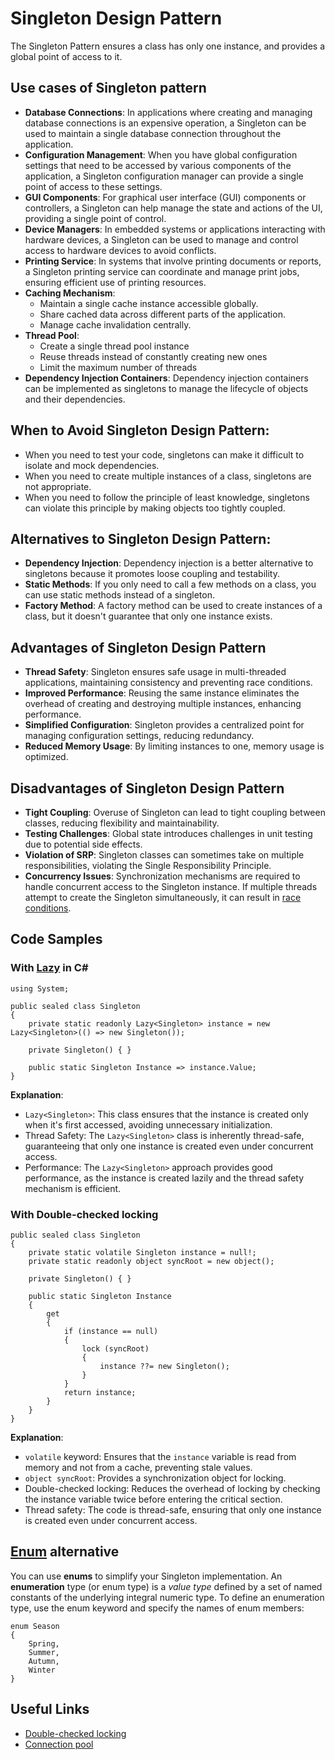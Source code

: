 # Singleton Design Pattern
The Singleton Pattern ensures a class has only one instance, and provides a global point of access to it.

## Use cases of Singleton pattern
- **Database Connections**: In applications where creating and managing database connections is an expensive operation, a Singleton can be used to maintain a single database connection throughout the application.
- **Configuration Management**: When you have global configuration settings that need to be accessed by various components of the application, a Singleton configuration manager can provide a single point of access to these settings.
- **GUI Components**: For graphical user interface (GUI) components or controllers, a Singleton can help manage the state and actions of the UI, providing a single point of control.
- **Device Managers**: In embedded systems or applications interacting with hardware devices, a Singleton can be used to manage and control access to hardware devices to avoid conflicts.
- **Printing Service**: In systems that involve printing documents or reports, a Singleton printing service can coordinate and manage print jobs, ensuring efficient use of printing resources.
- **Caching Mechanism**: 
  - Maintain a single cache instance accessible globally.
  - Share cached data across different parts of the application.
  - Manage cache invalidation centrally.
- **Thread Pool**:
  - Create a single thread pool instance
  - Reuse threads instead of constantly creating new ones
  - Limit the maximum number of threads
- **Dependency Injection Containers**: Dependency injection containers can be implemented as singletons to manage the lifecycle of objects and their dependencies.

## When to Avoid Singleton Design Pattern:
- When you need to test your code, singletons can make it difficult to isolate and mock dependencies.
- When you need to create multiple instances of a class, singletons are not appropriate.
- When you need to follow the principle of least knowledge, singletons can violate this principle by making objects too tightly coupled.

## Alternatives to Singleton Design Pattern:
- **Dependency Injection**: Dependency injection is a better alternative to singletons because it promotes loose coupling and testability.
- **Static Methods**: If you only need to call a few methods on a class, you can use static methods instead of a singleton.
- **Factory Method**: A factory method can be used to create instances of a class, but it doesn't guarantee that only one instance exists.

## Advantages of Singleton Design Pattern
- **Thread Safety**: Singleton ensures safe usage in multi-threaded applications, maintaining consistency and preventing race conditions.
- **Improved Performance**: Reusing the same instance eliminates the overhead of creating and destroying multiple instances, enhancing performance.
- **Simplified Configuration**: Singleton provides a centralized point for managing configuration settings, reducing redundancy.
- **Reduced Memory Usage**: By limiting instances to one, memory usage is optimized.

## Disadvantages of Singleton Design Pattern
- **Tight Coupling**: Overuse of Singleton can lead to tight coupling between classes, reducing flexibility and maintainability.
- **Testing Challenges**: Global state introduces challenges in unit testing due to potential side effects.
- **Violation of SRP**: Singleton classes can sometimes take on multiple responsibilities, violating the Single Responsibility Principle.
- **Concurrency Issues**: Synchronization mechanisms are required to handle concurrent access to the Singleton instance. If multiple threads attempt to create the Singleton simultaneously, it can result in [race conditions](https://en.wikipedia.org/wiki/Race_condition#Data_race).

## Code Samples
### With [Lazy](https://learn.microsoft.com/en-us/dotnet/api/system.lazy-1?view=net-8.0) in C# 
```
using System;

public sealed class Singleton
{
    private static readonly Lazy<Singleton> instance = new Lazy<Singleton>(() => new Singleton());

    private Singleton() { }

    public static Singleton Instance => instance.Value;
}
```
**Explanation**:
- `Lazy<Singleton>`: This class ensures that the instance is created only when it's first accessed, avoiding unnecessary initialization.
- Thread Safety: The `Lazy<Singleton>` class is inherently thread-safe, guaranteeing that only one instance is created even under concurrent access.
- Performance: The `Lazy<Singleton>` approach provides good performance, as the instance is created lazily and the thread safety mechanism is efficient.

### With Double-checked locking
```
public sealed class Singleton
{
    private static volatile Singleton instance = null!;
    private static readonly object syncRoot = new object();

    private Singleton() { }

    public static Singleton Instance
    {
        get
        {
            if (instance == null)
            {
                lock (syncRoot)
                {
                    instance ??= new Singleton();
                }
            }
            return instance;
        }
    }
}
```
**Explanation**:
- `volatile` keyword: Ensures that the `instance` variable is read from memory and not from a cache, preventing stale values.
- `object syncRoot`: Provides a synchronization object for locking.
- Double-checked locking: Reduces the overhead of locking by checking the instance variable twice before entering the critical section.
- Thread safety: The code is thread-safe, ensuring that only one instance is created even under concurrent access.

## [Enum](https://learn.microsoft.com/en-us/dotnet/csharp/language-reference/builtin-types/enum) alternative
You can use **enums** to simplify your Singleton implementation.
An **enumeration** type (or enum type) is a *value type* defined by a set of named constants of the underlying integral numeric type. To define an enumeration type, use the enum keyword and specify the names of enum members:
```
enum Season
{
    Spring,
    Summer,
    Autumn,
    Winter
}
```

## Useful Links
- [Double-checked locking](https://en.wikipedia.org/wiki/Double-checked_locking)
- [Connection pool](https://en.wikipedia.org/wiki/Connection_pool)